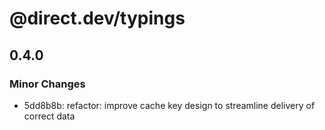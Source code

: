 # @direct.dev/typings

## 0.4.0

### Minor Changes

- 5dd8b8b: refactor: improve cache key design to streamline delivery of correct data
